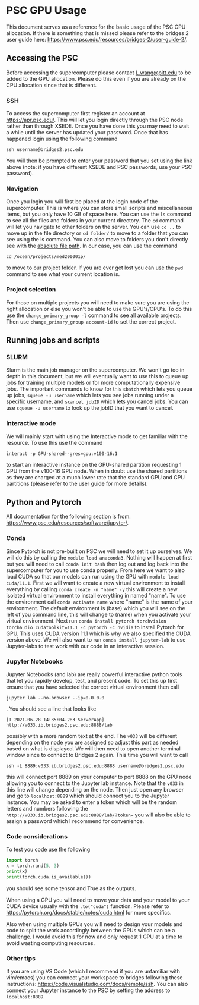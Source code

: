 # PSC GPU Usage

This document serves as a reference for the basic usage of the PSC GPU allocation. If there is something that is missed please refer to the bridges 2 user guide here: https://www.psc.edu/resources/bridges-2/user-guide-2/.

## Accessing the PSC

Before accessing the supercomputer please contact L.wang@pitt.edu to be added to the GPU allocation. Please do this even if you are already on the CPU allocation since that is different.

### SSH

To access the supercomputer first register an account at https://apr.psc.edu/. This will let you login directly through the PSC node rather than through XSEDE. Once you have done this you may need to wait a while until the server has updated your password. Once that has happened login using the following command 

```
ssh username@bridges2.psc.edu
```

You will then be prompted to enter your password that you set using the link above (note: if you have different XSEDE and PSC passwords, use your PSC password). 

### Navigation

Once you login you will first be placed at the login node of the supercomputer. This is where you can store small scripts and miscellaneous items, but you only have 10 GB of space here. You can use the `ls` command to see all the files and folders in your current directory. The `cd` command will let you navigate to other folders on the server. You can use `cd ..` to move up in the file directory or `cd folder/` to move to a folder that you can see using the ls command. You can also move to folders you don't directly see with the [absolute file path](https://www.linux.com/training-tutorials/absolute-path-vs-relative-path-linuxunix/). In our case, you can use the command 

```
cd /ocean/projects/med200001p/
```

 to move to our project folder. If you are ever get lost you can use the `pwd` command to see what your current location is. 

### Project selection

For those on multiple projects you will need to make sure you are using the right allocation or else you won't be able to use the GPU's/CPU's. To do this use the `change_primary_group -l` command to see all available projects. Then use `change_primary_group account-id` to set the correct project.

## Running jobs and scripts

### SLURM 

Slurm is the main job manager on the supercomputer. We won't go too in depth in this document, but we will eventually want to use this to queue up jobs for training multiple models or for more computationally expensive jobs. The important commands to know for this `sbatch` which lets you queue up jobs, `squeue -u username` which lets you see jobs running under a specific username, and `scancel jobID` which lets you cancel jobs. You can use  `squeue -u username` to look up the jobID that you want to cancel. 

### Interactive mode

We will mainly start with using the Interactive mode to get familiar with the resource. To use this use the command

```
interact -p GPU-shared--gres=gpu:v100-16:1
```

to start an interactive instance on the GPU-shared partition requesting 1 GPU from the v100-16 GPU node. When in doubt use the shared partitions as they are charged at a much lower rate that the standard GPU and CPU partitions (please refer to the user guide for more details). 

## Python and Pytorch

All documentation for the following section is from: https://www.psc.edu/resources/software/jupyter/.

### Conda

Since Pytorch is not pre-built on PSC we will need to set it up ourselves. We will do this by calling the `module load anaconda3`. Nothing will happen at first but you will need to call `conda init bash` then log out and log back into the supercomputer for you to use conda properly. From here we want to also load CUDA so that our models can run using the GPU with `module load cuda/11.1`. First we will want to create a new virtual environment to install everything by calling `conda create -n "name" -y` this will create a new isolated virtual environment to install everything in named "name". To use the environment call `conda activate name` where "name" is the name of your environment. The default environment is (base) which you will see on the left of you command line, this will change to (name) when you activate your virtual environment. Next run `conda install pytorch torchvision torchaudio cudatoolkit=11.1 -c pytorch -c nvidia` to install Pytorch for GPU. This uses CUDA version 11.1 which is why we also specified the CUDA version above. We will also want to run `conda install jupyter-lab` to use Jupyter-labs to test work with our code in an interactive session. 

### Jupyter Notebooks

Jupyter Notebooks (and lab) are really powerful interactive python tools that let you rapidly develop, test, and present code. To set this up first ensure that you have selected the correct virtual environment then call 

```
jupyter lab --no-browser --ip=0.0.0.0
```

 . You should see a line that looks like 

```
[I 2021-06-28 14:35:04.283 ServerApp] http://v033.ib.bridges2.psc.edu:8888/lab
```

 possibly with a more random text at the end. The `v033` will be different depending on the node you are assigned so adjust this part as needed based on what is displayed.  We will then need to open another terminal window since to connect to Bridges 2 again. This time you will want to call 

```
ssh -L 8889:v033.ib.bridges2.psc.edu:8888 username@bridges2.psc.edu
```

this will connect port 8889 on your computer to port 8888 on the GPU node allowing you to connect to the Jupyter lab instance. Note that the `v033` in this line will change depending on the node. Then just open any browser and go to `localhost:8889` which should connect you to the Jupyter instance. You may be asked to enter a token which will be the random letters and numbers following the `http://v033.ib.bridges2.psc.edu:8888/lab/?token=` you will also be able to assign a password which I recommend for convenience.

### Code considerations

To test you code use the following

```python
import torch
x = torch.rand(5, 3)
print(x)
print(torch.cuda.is_available())
```

you should see some tensor and True as the outputs.

When using a GPU you will need to move your data and your model to your CUDA device usually with the `.to("cuda")` function. Please refer to https://pytorch.org/docs/stable/notes/cuda.html for more specifics. 

Also when using multiple GPUs you will need to design your models and code to split the work accordingly between the GPUs which can be a challenge. I would avoid this for now and only request 1 GPU at a time to avoid wasting computing resources.

### Other tips

If you are using VS Code (which I recommend if you are unfamiliar with vim/emacs) you can connect your workspace to bridges following these instructions: https://code.visualstudio.com/docs/remote/ssh. You can also connect your Jupyter instance to the PSC by setting the address to `localhost:8889`. 

